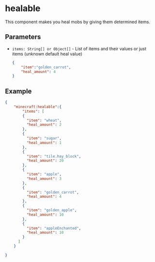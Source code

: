 # healable

This component makes you heal mobs by giving them determined items.

## Parameters

* `items: String[] or Object[]` - List of items and their values or just items (unknown default heal value)
    ````json
    {
        "item":"golden_carrot",
        "heal_amount": 4
    }
    ````
## Example

````json
{
    "minecraft:healable":{
        "items": [
        {
          "item": "wheat",
          "heal_amount": 2
        },
        {
          "item": "sugar",
          "heal_amount": 1
        },
        {
          "item": "tile.hay_block",
          "heal_amount": 20
        },
        {
          "item": "apple",
          "heal_amount": 3
        },
        {
          "item": "golden_carrot",
          "heal_amount": 4
        },
        {
          "item": "golden_apple",
          "heal_amount": 10
        },
        {
          "item": "appleEnchanted",
          "heal_amount": 10
        }
      ]
    }
    
}
````
